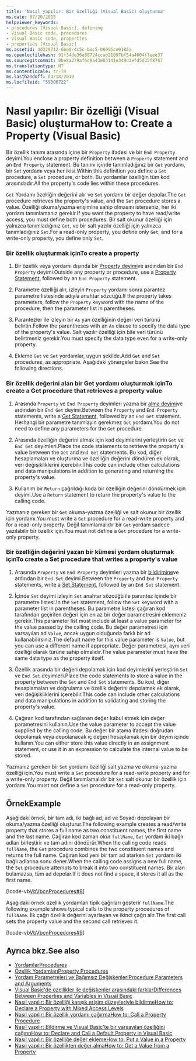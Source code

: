 ```yaml
---
title: 'Nasıl yapılır: Bir özelliği (Visual Basic) oluşturma'
ms.date: 07/20/2015
helpviewer_keywords:
- procedures [Visual Basic], defining
- Visual Basic code, procedures
- Visual Basic code, properties
- properties [Visual Basic]
ms.assetid: 4d229712-6be8-4c5c-bac5-06995ce9185a
ms.openlocfilehash: 91f34de36e88724ccab21097bf54a4604f7eee37
ms.sourcegitcommit: 0be8a279af6d8a43e03141e349d3efd5d35f8767
ms.translationtype: HT
ms.contentlocale: tr-TR
ms.lasthandoff: 04/18/2019
ms.locfileid: "59306722"
---
```

# <a name="how-to-create-a-property-visual-basic"></a><span data-ttu-id="3da85-102">Nasıl yapılır: Bir özelliği (Visual Basic) oluşturma</span><span class="sxs-lookup"><span data-stu-id="3da85-102">How to: Create a Property (Visual Basic)</span></span>
<span data-ttu-id="3da85-103">Bir özellik tanımı arasında içine bir `Property` ifadesi ve bir `End Property` deyimi.</span><span class="sxs-lookup"><span data-stu-id="3da85-103">You enclose a property definition between a `Property` statement and an `End Property` statement.</span></span> <span data-ttu-id="3da85-104">Bu tanımı içinde tanımladığınız bir `Get` yordamı, bir `Set` yordamı veya her ikisi.</span><span class="sxs-lookup"><span data-stu-id="3da85-104">Within this definition you define a `Get` procedure, a `Set` procedure, or both.</span></span> <span data-ttu-id="3da85-105">Bu yordamlar özelliğin tüm kod arasındadır.</span><span class="sxs-lookup"><span data-stu-id="3da85-105">All the property's code lies within these procedures.</span></span>  
  
 <span data-ttu-id="3da85-106">`Get` Yordamı özelliğin değerini alır ve `Set` yordamı bir değer depolar.</span><span class="sxs-lookup"><span data-stu-id="3da85-106">The `Get` procedure retrieves the property's value, and the `Set` procedure stores a value.</span></span> <span data-ttu-id="3da85-107">Özelliği okuma/yazma erişimine sahip olmasını isterseniz, her iki yordam tanımlamanız gerekir.</span><span class="sxs-lookup"><span data-stu-id="3da85-107">If you want the property to have read/write access, you must define both procedures.</span></span> <span data-ttu-id="3da85-108">Bir salt okunur özelliği için yalnızca tanımladığınız `Get`, ve bir salt yazılır özelliği için yalnızca tanımladığınız `Set`.</span><span class="sxs-lookup"><span data-stu-id="3da85-108">For a read-only property, you define only `Get`, and for a write-only property, you define only `Set`.</span></span>  
  
### <a name="to-create-a-property"></a><span data-ttu-id="3da85-109">Bir özellik oluşturmak için</span><span class="sxs-lookup"><span data-stu-id="3da85-109">To create a property</span></span>  
  
1. <span data-ttu-id="3da85-110">Bir özellik veya yordamı dışında bir [Property deyimi](../../../../visual-basic/language-reference/statements/property-statement.md)ve ardından bir `End Property` deyimi.</span><span class="sxs-lookup"><span data-stu-id="3da85-110">Outside any property or procedure, use a [Property Statement](../../../../visual-basic/language-reference/statements/property-statement.md), followed by an `End Property` statement.</span></span>  
  
2. <span data-ttu-id="3da85-111">Parametre özelliği alır, izleyin `Property` yordamı sonra parantez parametre listesinde adıyla anahtar sözcüğü.</span><span class="sxs-lookup"><span data-stu-id="3da85-111">If the property takes parameters, follow the `Property` keyword with the name of the procedure, then the parameter list in parentheses.</span></span>  
  
3. <span data-ttu-id="3da85-112">Parantezler ile izleyin bir `As` yan özelliğinin değeri veri türünü belirtin.</span><span class="sxs-lookup"><span data-stu-id="3da85-112">Follow the parentheses with an `As` clause to specify the data type of the property's value.</span></span> <span data-ttu-id="3da85-113">Salt yazılır özelliği için bile veri türünü belirtmeniz gerekir.</span><span class="sxs-lookup"><span data-stu-id="3da85-113">You must specify the data type even for a write-only property.</span></span>  
  
4. <span data-ttu-id="3da85-114">Ekleme `Get` ve `Set` yordamlar, uygun şekilde.</span><span class="sxs-lookup"><span data-stu-id="3da85-114">Add `Get` and `Set` procedures, as appropriate.</span></span> <span data-ttu-id="3da85-115">Aşağıdaki yönergeler bakın.</span><span class="sxs-lookup"><span data-stu-id="3da85-115">See the following directions.</span></span>  
  
### <a name="to-create-a-get-procedure-that-retrieves-a-property-value"></a><span data-ttu-id="3da85-116">Bir özellik değerini alan bir Get yordamı oluşturmak için</span><span class="sxs-lookup"><span data-stu-id="3da85-116">To create a Get procedure that retrieves a property value</span></span>  
  
1. <span data-ttu-id="3da85-117">Arasında `Property` ve `End Property` deyimleri yazma bir [alma deyimi](../../../../visual-basic/language-reference/statements/get-statement.md)ve ardından bir `End Get` deyimi.</span><span class="sxs-lookup"><span data-stu-id="3da85-117">Between the `Property` and `End Property` statements, write a [Get Statement](../../../../visual-basic/language-reference/statements/get-statement.md), followed by an `End Get` statement.</span></span> <span data-ttu-id="3da85-118">Herhangi bir parametre tanımlayın gerekmez `Get` yordamı.</span><span class="sxs-lookup"><span data-stu-id="3da85-118">You do not need to define any parameters for the `Get` procedure.</span></span>  
  
2. <span data-ttu-id="3da85-119">Arasında özelliğin değerini almak için kod deyimlerini yerleştirin `Get` ve `End Get` deyimleri.</span><span class="sxs-lookup"><span data-stu-id="3da85-119">Place the code statements to retrieve the property's value between the `Get` and `End Get` statements.</span></span> <span data-ttu-id="3da85-120">Bu kod, diğer hesaplamaları ve oluşturma ve özelliğin değerini döndüren ek olarak, veri değişikliklerini içerebilir.</span><span class="sxs-lookup"><span data-stu-id="3da85-120">This code can include other calculations and data manipulations in addition to generating and returning the property's value.</span></span>  
  
3. <span data-ttu-id="3da85-121">Kullanım bir `Return` çağrıldığı koda bir özelliğin değerini döndürmek için deyimi.</span><span class="sxs-lookup"><span data-stu-id="3da85-121">Use a `Return` statement to return the property's value to the calling code.</span></span>  
  
 <span data-ttu-id="3da85-122">Yazmanız gereken bir `Get` okuma-yazma özelliği ve salt okunur bir özellik için yordamı.</span><span class="sxs-lookup"><span data-stu-id="3da85-122">You must write a `Get` procedure for a read-write property and for a read-only property.</span></span> <span data-ttu-id="3da85-123">Değil tanımlamalıdır bir `Get` yordam sadece yazılabilir bir özellik için.</span><span class="sxs-lookup"><span data-stu-id="3da85-123">You must not define a `Get` procedure for a write-only property.</span></span>  
  
### <a name="to-create-a-set-procedure-that-writes-a-propertys-value"></a><span data-ttu-id="3da85-124">Bir özelliğin değerini yazan bir kümesi yordam oluşturmak için</span><span class="sxs-lookup"><span data-stu-id="3da85-124">To create a Set procedure that writes a property's value</span></span>  
  
1. <span data-ttu-id="3da85-125">Arasında `Property` ve `End Property` deyimleri yazma bir [bildirimine](../../../../visual-basic/language-reference/statements/set-statement.md)ve ardından bir `End Set` deyimi.</span><span class="sxs-lookup"><span data-stu-id="3da85-125">Between the `Property` and `End Property` statements, write a [Set Statement](../../../../visual-basic/language-reference/statements/set-statement.md), followed by an `End Set` statement.</span></span>  
  
2. <span data-ttu-id="3da85-126">İçinde `Set` deyimi izleyin `Set` anahtar sözcüğü ile parantez içinde bir parametre listesi.</span><span class="sxs-lookup"><span data-stu-id="3da85-126">In the `Set` statement, follow the `Set` keyword with a parameter list in parentheses.</span></span> <span data-ttu-id="3da85-127">Bu parametre listesi çağıran kod tarafından geçirilen değeri için en az bir değer parametresini eklemeniz gerekir.</span><span class="sxs-lookup"><span data-stu-id="3da85-127">This parameter list must include at least a value parameter for the value passed by the calling code.</span></span> <span data-ttu-id="3da85-128">Bu değer parametresi için varsayılan ad `Value`, ancak uygun olduğunda farklı bir ad kullanabilirsiniz.</span><span class="sxs-lookup"><span data-stu-id="3da85-128">The default name for this value parameter is `Value`, but you can use a different name if appropriate.</span></span> <span data-ttu-id="3da85-129">Değer parametresi, aynı veri özelliği olarak türüne sahip olmalıdır.</span><span class="sxs-lookup"><span data-stu-id="3da85-129">The value parameter must have the same data type as the property itself.</span></span>  
  
3. <span data-ttu-id="3da85-130">Özellik arasında bir değeri depolamak için kod deyimlerini yerleştirin `Set` ve `End Set` deyimleri.</span><span class="sxs-lookup"><span data-stu-id="3da85-130">Place the code statements to store a value in the property between the `Set` and `End Set` statements.</span></span> <span data-ttu-id="3da85-131">Bu kod, diğer hesaplamaları ve doğrulama ve özellik değerini depolamak ek olarak, veri değişikliklerini içerebilir.</span><span class="sxs-lookup"><span data-stu-id="3da85-131">This code can include other calculations and data manipulations in addition to validating and storing the property's value.</span></span>  
  
4. <span data-ttu-id="3da85-132">Çağıran kod tarafından sağlanan değer kabul etmek için değer parametresini kullanın.</span><span class="sxs-lookup"><span data-stu-id="3da85-132">Use the value parameter to accept the value supplied by the calling code.</span></span> <span data-ttu-id="3da85-133">Bu değer bir atama ifadesi doğrudan depolamak veya depolanacak iç değeri hesaplamak için bir deyim içinde kullanın.</span><span class="sxs-lookup"><span data-stu-id="3da85-133">You can either store this value directly in an assignment statement, or use it in an expression to calculate the internal value to be stored.</span></span>  
  
 <span data-ttu-id="3da85-134">Yazmanız gereken bir `Set` yordamı özelliği salt yazma ve okuma-yazma özelliği için.</span><span class="sxs-lookup"><span data-stu-id="3da85-134">You must write a `Set` procedure for a read-write property and for a write-only property.</span></span> <span data-ttu-id="3da85-135">Değil tanımlamalıdır bir `Set` salt okunur bir özellik için yordamı.</span><span class="sxs-lookup"><span data-stu-id="3da85-135">You must not define a `Set` procedure for a read-only property.</span></span>  
  
## <a name="example"></a><span data-ttu-id="3da85-136">Örnek</span><span class="sxs-lookup"><span data-stu-id="3da85-136">Example</span></span>  
 <span data-ttu-id="3da85-137">Aşağıdaki örnek, bir tam adı, iki bağlı ad, ad ve Soyadı depolayan bir okuma/yazma özelliği oluşturur.</span><span class="sxs-lookup"><span data-stu-id="3da85-137">The following example creates a read/write property that stores a full name as two constituent names, the first name and the last name.</span></span> <span data-ttu-id="3da85-138">Çağıran kod zaman okur `fullName`, `Get` yordam iki bağlı adları birleştirir ve tam adını döndürür.</span><span class="sxs-lookup"><span data-stu-id="3da85-138">When the calling code reads `fullName`, the `Get` procedure combines the two constituent names and returns the full name.</span></span> <span data-ttu-id="3da85-139">Çağıran kod yeni bir tam ad atarken `Set` yordamı iki bağlı adlarına sonu dener.</span><span class="sxs-lookup"><span data-stu-id="3da85-139">When the calling code assigns a new full name, the `Set` procedure attempts to break it into two constituent names.</span></span> <span data-ttu-id="3da85-140">Bir alan bulamazsa, tüm ad depolar.</span><span class="sxs-lookup"><span data-stu-id="3da85-140">If it does not find a space, it stores it all as the first name.</span></span>  
  
 [!code-vb[VbVbcnProcedures#8](~/samples/snippets/visualbasic/VS_Snippets_VBCSharp/VbVbcnProcedures/VB/Class1.vb#8)]  
  
 <span data-ttu-id="3da85-141">Aşağıdaki örnek özellik yordamları tipik çağrıları gösterir `fullName`.</span><span class="sxs-lookup"><span data-stu-id="3da85-141">The following example shows typical calls to the property procedures of `fullName`.</span></span> <span data-ttu-id="3da85-142">İlk çağrı özellik değerini ayarlayan ve ikinci çağrı alır.</span><span class="sxs-lookup"><span data-stu-id="3da85-142">The first call sets the property value and the second call retrieves it.</span></span>  
  
 [!code-vb[VbVbcnProcedures#9](~/samples/snippets/visualbasic/VS_Snippets_VBCSharp/VbVbcnProcedures/VB/Class1.vb#9)]  
  
## <a name="see-also"></a><span data-ttu-id="3da85-143">Ayrıca bkz.</span><span class="sxs-lookup"><span data-stu-id="3da85-143">See also</span></span>

- [<span data-ttu-id="3da85-144">Yordamlar</span><span class="sxs-lookup"><span data-stu-id="3da85-144">Procedures</span></span>](./index.md)
- [<span data-ttu-id="3da85-145">Özellik Yordamları</span><span class="sxs-lookup"><span data-stu-id="3da85-145">Property Procedures</span></span>](./property-procedures.md)
- [<span data-ttu-id="3da85-146">Yordam Parametreleri ve Bağımsız Değişkenleri</span><span class="sxs-lookup"><span data-stu-id="3da85-146">Procedure Parameters and Arguments</span></span>](./procedure-parameters-and-arguments.md)
- [<span data-ttu-id="3da85-147">Visual Basic'de özellikler ile değişkenler arasındaki farklar</span><span class="sxs-lookup"><span data-stu-id="3da85-147">Differences Between Properties and Variables in Visual Basic</span></span>](./differences-between-properties-and-variables.md)
- [<span data-ttu-id="3da85-148">Nasıl yapılır: Bir özelliği karışık erişim düzeyleriyle bildirme</span><span class="sxs-lookup"><span data-stu-id="3da85-148">How to: Declare a Property with Mixed Access Levels</span></span>](./how-to-declare-a-property-with-mixed-access-levels.md)
- [<span data-ttu-id="3da85-149">Nasıl yapılır: Bir özellik yordamı çağırma</span><span class="sxs-lookup"><span data-stu-id="3da85-149">How to: Call a Property Procedure</span></span>](./how-to-call-a-property-procedure.md)
- [<span data-ttu-id="3da85-150">Nasıl yapılır: Bildirme ve Visual Basic'te bir varsayılan özelliğini çağırın</span><span class="sxs-lookup"><span data-stu-id="3da85-150">How to: Declare and Call a Default Property in Visual Basic</span></span>](./how-to-declare-and-call-a-default-property.md)
- [<span data-ttu-id="3da85-151">Nasıl yapılır: Bir özelliğe değer ekleme</span><span class="sxs-lookup"><span data-stu-id="3da85-151">How to: Put a Value in a Property</span></span>](./how-to-put-a-value-in-a-property.md)
- [<span data-ttu-id="3da85-152">Nasıl yapılır: Bir özellikten değer alma</span><span class="sxs-lookup"><span data-stu-id="3da85-152">How to: Get a Value from a Property</span></span>](./how-to-get-a-value-from-a-property.md)

